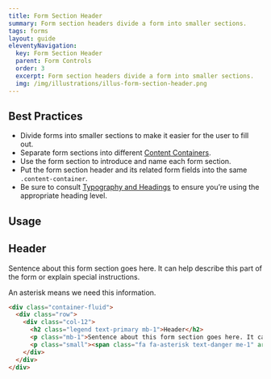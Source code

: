```yaml
---
title: Form Section Header
summary: Form section headers divide a form into smaller sections.
tags: forms
layout: guide
eleventyNavigation:
  key: Form Section Header
  parent: Form Controls
  order: 3
  excerpt: Form section headers divide a form into smaller sections.
  img: /img/illustrations/illus-form-section-header.png
---
```


## Best Practices

- Divide forms into smaller sections to make it easier for the user to fill out.
- Separate form sections into different [Content Containers](/components/content_container/).
- Use the form section to introduce and name each form section.
- Put the form section header and its related form fields into the same `.content-container`.
- Be sure to consult [Typography and Headings](/foundation/typography/#headings) to ensure you’re using the appropriate heading level.

## Usage

<div class="container-fluid">
  <div class="row">
    <div class="col-12">
      <h2 class="legend text-primary mb-1">Header</h2>
      <p class="mb-1">Sentence about this form section goes here. It can help describe this part of the form or explain special instructions.</p>
      <p class="small"><span class="fa fa-asterisk text-danger me-1" aria-hidden="true"></span>An asterisk means we need this information.</p>
    </div>
  </div>
</div>

```html
<div class="container-fluid">
  <div class="row">
    <div class="col-12">
      <h2 class="legend text-primary mb-1">Header</h2>
      <p class="mb-1">Sentence about this form section goes here. It can help describe this part of the form or explain special instructions.</p>
      <p class="small"><span class="fa fa-asterisk text-danger me-1" aria-hidden="true"></span>An asterisk means we need this information.</p>
    </div>
  </div>
</div>
```
